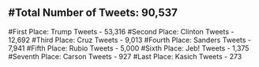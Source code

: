 #Total Number of Tweets: 90,537 
---
#First Place: Trump Tweets - 53,316
#Second Place: Clinton Tweets - 12,692
#Third Place: Cruz Tweets - 9,013
#Fourth Place: Sanders Tweets - 7,941
#Fifth Place: Rubio Tweets - 5,000
#Sixth Place: Jeb! Tweets - 1,375
#Seventh Place: Carson Tweets - 927
#Last Place: Kasich Tweets - 273
